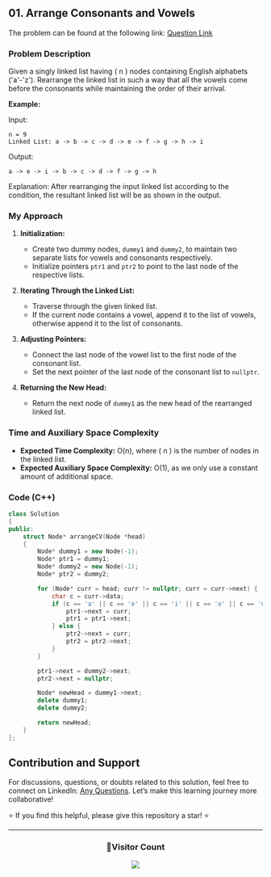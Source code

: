 ## 01. Arrange Consonants and Vowels

The problem can be found at the following link: [Question Link](https://www.geeksforgeeks.org/problems/arrange-consonants-and-vowels/1)

### Problem Description

Given a singly linked list having \( n \) nodes containing English alphabets ('a'-'z'). Rearrange the linked list in such a way that all the vowels come before the consonants while maintaining the order of their arrival.

**Example:**

Input:

```
n = 9
Linked List: a -> b -> c -> d -> e -> f -> g -> h -> i
```

Output:

```
a -> e -> i -> b -> c -> d -> f -> g -> h
```

Explanation:
After rearranging the input linked list according to the condition, the resultant linked list will be as shown in the output.

### My Approach

1. **Initialization:**

   - Create two dummy nodes, `dummy1` and `dummy2`, to maintain two separate lists for vowels and consonants respectively.
   - Initialize pointers `ptr1` and `ptr2` to point to the last node of the respective lists.

2. **Iterating Through the Linked List:**

   - Traverse through the given linked list.
   - If the current node contains a vowel, append it to the list of vowels, otherwise append it to the list of consonants.

3. **Adjusting Pointers:**

   - Connect the last node of the vowel list to the first node of the consonant list.
   - Set the next pointer of the last node of the consonant list to `nullptr`.

4. **Returning the New Head:**
   - Return the next node of `dummy1` as the new head of the rearranged linked list.

### Time and Auxiliary Space Complexity

- **Expected Time Complexity:** O(n), where \( n \) is the number of nodes in the linked list.
- **Expected Auxiliary Space Complexity:** O(1), as we only use a constant amount of additional space.

### Code (C++)

```cpp
class Solution
{
public:
    struct Node* arrangeCV(Node *head)
    {
        Node* dummy1 = new Node(-1);
        Node* ptr1 = dummy1;
        Node* dummy2 = new Node(-1);
        Node* ptr2 = dummy2;

        for (Node* curr = head; curr != nullptr; curr = curr->next) {
            char c = curr->data;
            if (c == 'a' || c == 'e' || c == 'i' || c == 'o' || c == 'u') {
                ptr1->next = curr;
                ptr1 = ptr1->next;
            } else {
                ptr2->next = curr;
                ptr2 = ptr2->next;
            }
        }

        ptr1->next = dummy2->next;
        ptr2->next = nullptr;

        Node* newHead = dummy1->next;
        delete dummy1;
        delete dummy2;

        return newHead;
    }
};
```

## Contribution and Support

For discussions, questions, or doubts related to this solution, feel free to connect on LinkedIn: [Any Questions](https://www.linkedin.com/in/patel-hetkumar-sandipbhai-8b110525a/). Let’s make this learning journey more collaborative!

⭐ If you find this helpful, please give this repository a star! ⭐

---

<div align="center">
  <h3><b>📍Visitor Count</b></h3>
</div>

<p align="center">
  <img src="https://profile-counter.glitch.me/Hunterdii/count.svg" />
</p>
